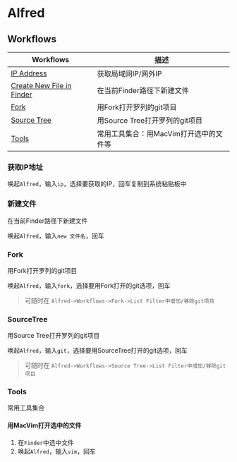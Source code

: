 
# Alfred

## Workflows

| Workflows                              | 描述                                                      |
|----------------------------------------|-----------------------------------------------------------|
| [IP Address](#获取IP地址)              | 获取局域网IP/网外IP                                       |
| [Create New File in Finder](#新建文件) | 在当前Finder路径下新建文件                                |
| [Fork](#Fork)                          | 用Fork打开罗列的git项目                                   |
| [Source Tree](#SourceTree)             | 用Source Tree打开罗列的git项目                            |
| [Tools](#Tools)                        | 常用工具集合：用MacVim打开选中的文件等                    |

### 获取IP地址

唤起`Alfred`，输入`ip`，选择要获取的IP，回车复制到系统粘贴板中

### 新建文件

在当前Finder路径下新建文件

唤起`Alfred`，输入`new 文件名`，回车

### Fork

用Fork打开罗列的git项目

唤起`Alfred`，输入`fork`，选择要用Fork打开的git选项，回车

> 可随时在 `Alfred->Workflows->Fork->List Filter中增加/移除git项目`

### SourceTree

用Source Tree打开罗列的git项目

唤起`Alfred`，输入`git`，选择要用SourceTree打开的git选项，回车

> 可随时在 `Alfred->Workflows->Source Tree->List Filter中增加/移除git项目`

### Tools

常用工具集合

#### 用MacVim打开选中的文件

1. 在`Finder`中选中文件
2. 唤起`Alfred`，输入`vim`，回车
